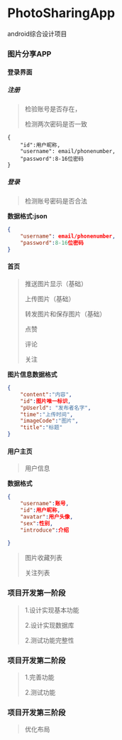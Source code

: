 # PhotoSharingApp
android综合设计项目
### 图片分享APP

#### 登录界面

##### 注册

>检验账号是否存在，
>
>检测两次密码是否一致

```
{
	"id":用户昵称,
    "username": email/phonenumber,
    "password":8-16位密码
}
```

#####  登录

>检测账号密码是否合法

**数据格式:json** 

```json
{
    "username": email/phonenumber,
    "password":8-16位密码
}
```



#### 首页

> 推送图片显示（基础）
>
> 上传图片（基础）
>
> 转发图片和保存图片（基础） 
>
> 点赞
>
> 评论
>
> 关注

**图片信息数据格式**

```json
{
    "content":"内容",
    "id":图片唯一标识,
    "pUserld": "发布者名字",
    "time":"上传时间",
    "imageCode":"图片",
    "title":"标题"
}
```

#### 用户主页

 >用户信息

**数据格式**

```json
{
    "username":账号,
    "id":用户昵称,
    "avatar":用户头像,
    "sex":性别,
    "introduce":介绍
    
}
```

>图片收藏列表
>
>关注列表



### 项目开发第一阶段

>1.设计实现基本功能
>
>2.设计实现数据库
>
>2.测试功能完整性

### 项目开发第二阶段

>1.完善功能
>
>2.测试功能

### 项目开发第三阶段

>优化布局
